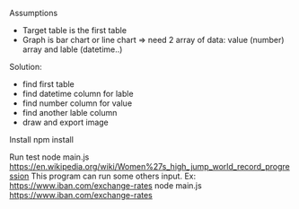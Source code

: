 Assumptions
- Target table is the first table
- Graph is bar chart or line chart => need 2 array of data: value (number) array and lable (datetime..)

Solution: 
- find first table
- find datetime column for lable
- find number column for value
- find another lable column
- draw and export image

Install
    npm install

Run test
    node main.js https://en.wikipedia.org/wiki/Women%27s_high_jump_world_record_progression
This program can run some others input. Ex: https://www.iban.com/exchange-rates
    node main.js https://www.iban.com/exchange-rates